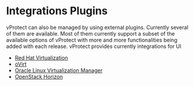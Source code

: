 # Integrations Plugins

vProtect can also be managed by using external plugins. Currently several of them are available. Most of them currently support a subset of the available options of vProtect with more and more functionalities being added with each release. vProtect provides currently integrations for UI

* [Red Hat Virtualization](redhat-virtualization-plugin.md)
* [oVirt](ovirt-plugin.md)
* [Oracle Linux Virtualization Manager](oracle-linux-virtualization-manager-plugin.md) 
* [OpenStack Horizon](openstack-plugin.md)

